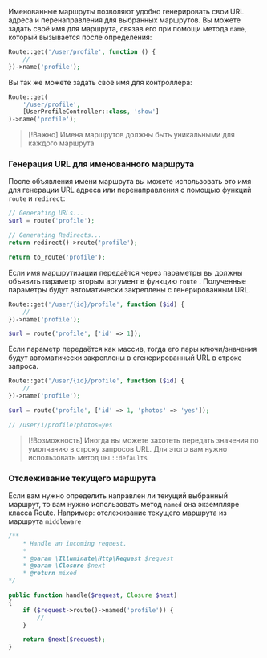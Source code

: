 Именованные маршруты позволяют удобно генерировать свои URL адреса
и перенаправления для выбранных маршрутов. Вы можете задать своё имя для маршрута,
связав его при помощи метода `name`, который вызывается после определения:

```php
Route::get('/user/profile', function () {
	//
})->name('profile');
```

Вы так же можете задать своё имя для контроллера:

```php
Route::get(
	'/user/profile',
	[UserProfileController::class, 'show']
)->name('profile');
```

>[!Важно]
>Имена маршрутов должны быть уникальными для каждого маршрута

### Генерация URL для именованного маршрута

После объявления имени маршрута вы можете использовать это имя для генерации URL адреса или перенаправления  с помощью функций `route` и `redirect`:

```php
// Generating URLs...
$url = route('profile');

// Generating Redirects...
return redirect()->route('profile');

return to_route('profile');
```

Если имя маршрутизации передаётся через параметры вы должны объявить параметр вторым аргумент в функцию `route` . Полученные параметры будут автоматически закреплены с генерированным URL. 

```php
Route::get('/user/{id}/profile', function ($id) {
	//
})->name('profile');

$url = route('profile', ['id' => 1]);
```

Если параметр передаётся как массив, тогда его пары ключи/значения будут автоматически закреплены в сгенерированный URL в строке запроса.

```php
Route::get('/user/{id}/profile', function ($id) {
	//
})->name('profile');

$url = route('profile', ['id' => 1, 'photos' => 'yes']);

// /user/1/profile?photos=yes
```

> [!Возможность]
> Иногда вы можете захотеть передать значения по умолчанию в строку запросов URL. Для этого вам нужно использовать метод `URL::defaults`

### Отслеживание текущего маршрута

Если вам нужно определить направлен ли текущий выбранный маршрут, то вам нужно использовать метод `named` она экземпляре класса Route. Например: отслеживание текущего маршрута из маршрута `middleware`

```php
/**
	* Handle an incoming request.
	*
	* @param \Illuminate\Http\Request $request
	* @param \Closure $next
	* @return mixed
*/

public function handle($request, Closure $next)
{
	if ($request->route()->named('profile')) {
		//
	}

	return $next($request);
}
```

